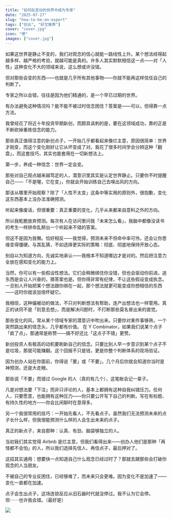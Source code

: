 ```yaml
---
title: "如何在变动的世界中成为专家"
date: "2025-07-27"
slug: "how-to-be-an-expert"
tags: ["创业", "好文推荐"]
cover: "cover.jpg"
icon: "😎"
images: ["cover.jpg"]
---
```

如果这世界是静止不变的，我们对观念的信心就能一路线性上升。某个想法经得起越多样、越严格的考验，就越可能是真的。许多人其实默默相信这一点——对「人性」这种变化不大的领域来说，这么想或许没错。



但对那些会变的东西——也就是几乎所有其他事物——你就不能再这样信任自己的判断了。



专家之所以会错，往往是因为他们精通的，是一个早已过期的世界。



有办法避免这种情况吗？能不能不被过时信念困住？答案是——可以，但得靠一点方法。



我曾经花了将近十年投资早期新创，而颇具讽刺的是，要在这领域成功，靠的正是不断砍掉重练信念的能力。



那些真正值得注意的新创点子，一开始几乎都看起来像烂主意，原因很简单：世界才刚变，而这个变化刚好让它从坏变成了对。我花了很多时间学会分辨这种「翻盘」，而这套技巧，其实也能套用在一切新想法上。



第一步，养成一种信念：世界一定会变。



那些对自己观点越来越笃定的人，潜意识里其实是认定世界静止。只要你不时提醒自己——「不是喔，它在变」，你就会开始训练自己去嗅出风的方向。



那该从哪里开始观察？除了「人性不太变」这条中等实用的原则外，很抱歉，变化这东西基本上没办法准确预测。



听起来像废话，但很重要：真正重要的变化，几乎从来都来自意料之外的方向。



所以我乾脆放弃预测。每次有人在访问里问我「未来怎么看」，我脑中都像没读书的考生一样拼命乱掰出一个听起来不错的答案。



但这不是因为我懒。恰好相反——我觉得，预测未来不但命中率可怜，还会让你思维变得僵硬。与其乱猜，不如选择更实际的策略：彻底、彻底地保持开放心态。



别自以为知道方向，先诚实地承认——我根本不知道哪边才是对的。然后把注意力全放在感知变化的能力上。



当然，你可以有一些假设性想法。它们会稍微绑住你没错，但也会驱动你前进。追东西是会让人兴奋的，猜答案也是。但你得非常有纪律，不让这些假设变成执念。
一旦别人开始把某个想法跟你绑在一起，那个想法就更可能变成你想相信的东西——这时你就该加倍怀疑它。



我相信，这种偏被动的做法，不只对判断想法有帮助，连产出想法也一样管用。真正的诀窍不是「刻意去想」，而是解决问题时，不打断那些莫名冒出来的直觉。



那些变化的风，常从某个领域专家的潜意识中吹出来。只要你对某件事够熟，一个突然跳出来的怪念头，几乎都有价值。
在 Y Combinator，如果我们说某个点子「疯了点」，那通常是称赞——搞不好还比「这点子不错」更赞。



新创投资人有极高的动机要刷新自己的信念。只要比别人早一步意识到某个点子不是垃圾，那就可能赚翻。这个回报不只是钱，更是你整个判断体系的现场验证。



因为创办人站在你面前，你得说「要」或「不要」，几个月后你就会知道你当时是神预测，还是大走眼。



那些说「不要」而错过 Google 的人（真的有几个），这笔帐会记一辈子。



凡是对想法要「下注」而非只评论的人，基本上都拥有这种自我纠错压力。任何人，只要愿意，也能拥有这种压力——你只要公开写下自己的判断。写在有标题、有持久性的地方——你会比闲聊时在意得多。



另一个我很常用的技巧：一开始先看人，不先看点子。虽然我们无法预测未来的点子长什么样，但我很能预测什么样的人会生出未来的点子。



真正的新点子，来自那种：认真、有劲、脑袋够独立的人。



当初我们其实觉得 Airbnb 是烂主意，但我们看得出来——创办人他们是那种「再怪都不会怕」的人，所以我们选择先信人、再信点子，最后押对了。



这招其实通用：想要快一点知道自己什么观念已经过时了？那就去跟那些会打破你观念的人当朋友。



不被自己的专业反困住，已经够难了，而未来只会更难。因为变化不是加速了——变化一直都在加速。



点子会生出点子，这场连锁反应从旧石器时代就没停过。我不认为它会停。
但⋯⋯也许我会错。（最好是）




![](https://prod-files-secure.s3.us-west-2.amazonaws.com/112d0858-5090-4d34-a606-b75eb8d65fd2/46476355-9cf3-4e99-9b7a-3531bc426380/1000202064.png?X-Amz-Algorithm=AWS4-HMAC-SHA256&X-Amz-Content-Sha256=UNSIGNED-PAYLOAD&X-Amz-Credential=ASIAZI2LB466TRUEDFAE%2F20250915%2Fus-west-2%2Fs3%2Faws4_request&X-Amz-Date=20250915T054513Z&X-Amz-Expires=3600&X-Amz-Security-Token=IQoJb3JpZ2luX2VjEPX%2F%2F%2F%2F%2F%2F%2F%2F%2F%2FwEaCXVzLXdlc3QtMiJGMEQCIAHoy1ED8Oj%2BjPUsDGQWrZugdxEr%2F4aDBa2DuoGG6ij2AiA5gdNzi7dc2ERvD4Tg8zQpzrAqh9ei8bumDjEQFW6BUir%2FAwhuEAAaDDYzNzQyMzE4MzgwNSIM%2BM6J%2Fnv1Gu49r%2FpcKtwDb4hFjU9qpVuvbbNZmmALIyPk6qvA%2FNbtepxugmBYT9C9dEScVQiJima3opaoiXL8lhq93JTBoyYe%2BB63t2Fkur2tUJi4QXRGYeX8w5kw2AzGyqM0mYgc%2BCnPVezZyZkTse2JSkaFfH9NR32TFxjx0ETccNGUKAe6zt9KOxMJNJCwve5TbEoEgstBr%2BisUKzZUNw%2BqDPhMGvQLbQsBSEXrDtBtCNMaG20clTC1wRDOuURJgTgeiispxdy6xWhaXH5CHXPWTcT8UVaDL3vvdACm2Aocn5hiRkJiUUnFvsKSWZnftC57F1kcJxyT6j0kv4NpcCkENFx8cFhuodsZvaVIzMw4o8yoD1%2BC4y9S6IpvnVsJrgCCVO6aEIqe%2FMfkkNGxACrxygns5QYraLkG7GKAqzDoA6ZctSoxLk%2BeFRzFcQuHdvbz2%2By0%2FXl6VfMezkQK58d4AssjNE%2BA7LVE2JRfhxxoeOUReDyJhxu5eKMKohAlviGRo%2FMk1Qn%2FftDbmkZXHUs7QimDheyKIc%2BqtHEqMcKAdXllc4eC7o8hkkjchaQKeAeCd9%2FmodYWhuWfqI%2BxrhCqcMxWrJWM2Rd6M2tf32dbLx7v7TRieD5KY7asGlNUOdd3FUeAfnXsl0w38GexgY6pgGU2Rz6IaZfDjvKdy4ubYN%2BtFHUGAZMWqOIuG%2FUK0%2FBq3KsOR67acnE9EzjONIx2MGrRJnjLdeTBn7HNsHleDMMthbXLLkfB3VYBYZGa6NGDXNH6TDrRinYNKDe4WC%2F%2FWpwULig4itHASZHhutuhnpYr6f67P0YkMFQbu4R793CM5MLlQ8fXM9KX9tfsRns1ylTlyw5eET3uvTEdCtXLvW3PnQr7yVQ&X-Amz-Signature=9357dd70c2e123f8e7408385ee03467a236edcdfb2122c373288cd798368f468&X-Amz-SignedHeaders=host&x-amz-checksum-mode=ENABLED&x-id=GetObject)

